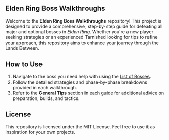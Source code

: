 ## **Elden Ring Boss Walkthroughs**

Welcome to the **Elden Ring Boss Walkthroughs** repository! This project is designed to provide a comprehensive, step-by-step guide for defeating all major and optional bosses in *Elden Ring*. Whether you're a new player seeking strategies or an experienced Tarnished looking for tips to refine your approach, this repository aims to enhance your journey through the Lands Between.

## **How to Use**
1. Navigate to the boss you need help with using the [List of Bosses](Walkthroughs/List-of-Bosses.md).
2. Follow the detailed strategies and phase-by-phase breakdowns provided in each walkthrough.
3. Refer to the **General Tips** section in each guide for additional advice on preparation, builds, and tactics.

## **License**

This repository is licensed under the MIT License. Feel free to use it as inspiration for your own projects.